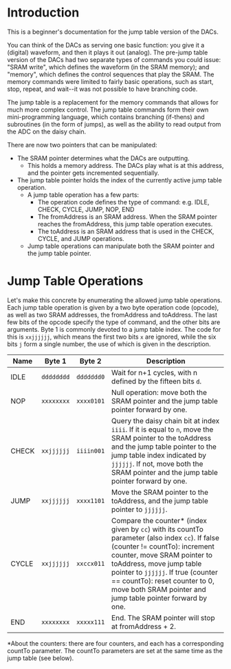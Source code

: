 # Introduction
This is a beginner's documentation for the jump table version of the DACs.

You can think of the DACs as serving one basic function: you give it a (digital) waveform, and then it plays it out (analog). The pre-jump table version of the DACs had two separate types of commands you could issue: "SRAM write", which defines the waveform (in the SRAM memory); and "memory", which defines the control sequences that play the SRAM. The memory commands were limited to fairly basic operations, such as start, stop, repeat, and wait--it was not possible to have branching code.

The jump table is a replacement for the memory commands that allows for much more complex control. The jump table commands form their own mini-programming language, which contains branching (if-thens) and subroutines (in the form of jumps), as well as the ability to read output from the ADC on the daisy chain.

There are now two pointers that can be manipulated:

* The SRAM pointer determines what the DACs are outputting.
  * This holds a memory address. The DACs play what is at this address, and the pointer gets incremented sequentially.
* The jump table pointer holds the index of the currently active jump table operation.
  * A jump table operation has a few parts:
    * The operation code defines the type of command: e.g. IDLE, CHECK, CYCLE, JUMP, NOP, END
    * The fromAddress is an SRAM address. When the SRAM pointer reaches the fromAddress, this jump table operation executes.
    * The toAddress is an SRAM address that is used in the CHECK, CYCLE, and JUMP operations.
  * Jump table operations can manipulate both the SRAM pointer and the jump table pointer.

# Jump Table Operations

Let's make this concrete by enumerating the allowed jump table operations. Each jump table operation is given by a two byte operation code (opcode), as well as two SRAM addresses, the fromAddress and toAddress. The last few bits of the opcode specify the type of command, and the other bits are arguments. Byte 1 is commonly devoted to a jump table index. The code for this is `xxjjjjjj`, which means the first two bits `x` are ignored, while the six bits `j` form a single number, the use of which is given in the description.

 Name |   Byte 1   |   Byte 2   | Description
------|------------|------------|-------------
IDLE  | `dddddddd` | `ddddddd0` | Wait for n+1 cycles, with n defined by the fifteen bits `d`.
NOP   | `xxxxxxxx` | `xxxx0101` | Null operation: move both the SRAM pointer and the jump table pointer forward by one.
CHECK | `xxjjjjjj` | `iiiin001` | Query the daisy chain bit at index `iiii`. If it is equal to `n`, move the SRAM pointer to the toAddress and the jump table pointer to the jump table index indicated by `jjjjjj`. If not, move both the SRAM pointer and the jump table pointer forward by one.
JUMP  | `xxjjjjjj` | `xxxx1101` | Move the SRAM pointer to the toAddress, and the jump table pointer to `jjjjjj`.
CYCLE | `xxjjjjjj` | `xxccx011` | Compare the counter* (index given by `cc`) with its countTo parameter (also index `cc`). If false (counter != countTo): increment counter, move SRAM pointer to toAddress, move jump table pointer to `jjjjjj`. If true (counter == countTo): reset counter to 0, move both SRAM pointer and jump table pointer forward by one.
END   | `xxxxxxxx` | `xxxxx111` | End. The SRAM pointer will stop at fromAddress + 2.

*About the counters: there are four counters, and each has a corresponding countTo parameter. The countTo parameters are set at the same time as the jump table (see below).

